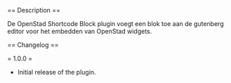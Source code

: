 == Description ==

De OpenStad Shortcode Block plugin voegt een blok toe aan de gutenberg editor voor het embedden van OpenStad widgets.

== Changelog ==

= 1.0.0 =
* Initial release of the plugin.